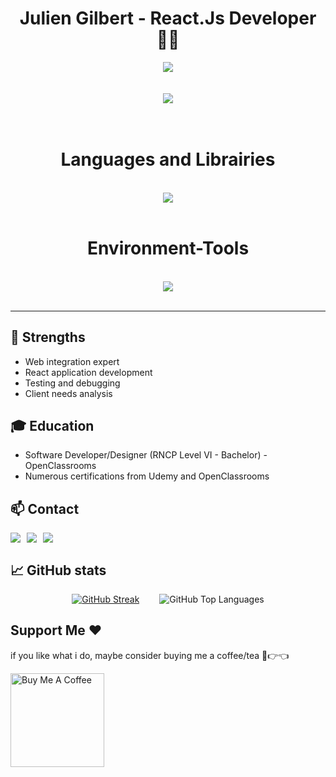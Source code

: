 <h1 align="center"> Julien Gilbert - React.Js Developer 👨‍💻</h1>

<div align="center">

  <img align="center" src="https://api.visitorbadge.io/api/visitors?path=https%3A%2F%2Fgithub.com%2FjuliengDev&countColor=%2336bcf7" />
  </br>
  </br>
  </br>
  <img src="https://readme-typing-svg.herokuapp.com/?font=Righteous&size=35&center=true&vCenter=true&width=500&height=70&duration=4000&lines=Hi+There!+👋;+Welcome+On+My+Github!;" />
</div>
</br>
</br>
<div align="center">
<h1 style="text-align:center">Languages and Librairies</h1>
</br>
<a href="https://skillicons.dev">
  <img src="https://skillicons.dev/icons?i=html,css,js,ts,react,redux,nodejs,mongodb,jest,sass,styledcomponents,tailwind,bootstrap,regex,bash,bun,jquery,md,materialui,npm,babel,webpack,yarn&perline=12" />
</a>   
</div>
<br>
<div align="center">
<h1 style="text-align:center">Environment-Tools</h1>
</br>
<a href="https://skillicons.dev">
  <img src="https://skillicons.dev/icons?i=apple,vscode,vite,figma,git,github,notion,postman,docker,netlify,sublime&perline=12" />
</a>
</div>
<br/>
<hr/>

## 🌟 Strengths

- Web integration expert
- React application development
- Testing and debugging
- Client needs analysis

## 🎓 Education

- Software Developer/Designer (RNCP Level VI - Bachelor) - OpenClassrooms
- Numerous certifications from Udemy and OpenClassrooms

## 📫 Contact

<div align="center" style="display: flex; align-items: center; gap: 10px; justiy-content:center">
  <a href="mailto:julien.gilbert.pro@gmail.com">
    <img src="https://img.shields.io/badge/-Gmail-EA4335?logo=gmail&logoColor=fff&style=for-the-badge&logoWidth=30" />
  </a>
  <a href="https://www.linkedin.com/in/julien-gilbert-reactjs/" target="_blank">
    <img src="https://img.shields.io/badge/-LinkedIn-0A66C2?logo=linkedIn&logoColor=fff&style=for-the-badge&logoWidth=30 target="_blank" />
  </a>
  <a href="https://www.frontendmentor.io/profile/juliengDev" target="_blank">
     <img src="https://img.shields.io/badge/-Frontend%20Mentor-3F54A3?logo=frontend-mentor&logoColor=fff&style=for-the-badge&logoWidth=30" target="_blank" /> 
  </a>
</div>

## 📈 GitHub stats

<div  style="display: flex; flex-direction: row; gap: 32px; justify-content:center; align-items:center">
  <div>
    <a href="https://git.io/streak-stats">
      <img src="https://streak-stats.demolab.com/?user=juliengDev&theme=dark" alt="GitHub Streak" />
    </a>
  </div>
  <div>
    <img src="https://github-readme-stats.vercel.app/api/top-langs?username=juliengDev&show_icons=true&locale=en&layout=compact&theme=chartreuse-dark" alt="GitHub Top Languages" />
  </div>
</div>

## Support Me ❤️

if you like what i do, maybe consider buying me a coffee/tea 🥺👉👈

<a href="https://buymeacoffee.com/juliengdev" target="_blank"><img src="https://cdn.buymeacoffee.com/buttons/v2/default-red.png" alt="Buy Me A Coffee" width="150" ></a>
